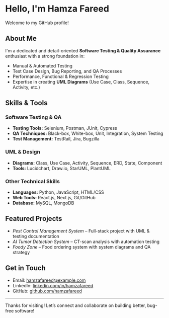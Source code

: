 # Hello, I'm Hamza Fareed

Welcome to my GitHub profile!

## About Me
I'm a dedicated and detail-oriented **Software Testing & Quality Assurance** enthusiast with a strong foundation in:
- Manual & Automated Testing
- Test Case Design, Bug Reporting, and QA Processes
- Performance, Functional & Regression Testing
- Expertise in creating **UML Diagrams** (Use Case, Class, Sequence, Activity, etc.)

##  Skills & Tools

### Software Testing & QA
- **Testing Tools:** Selenium, Postman, JUnit, Cypress
- **QA Techniques:** Black-box, White-box, Unit, Integration, System Testing
- **Test Management:** TestRail, Jira, Bugzilla

###  UML & Design
- **Diagrams:** Class, Use Case, Activity, Sequence, ERD, State, Component
- **Tools:** Lucidchart, Draw.io, StarUML, PlantUML

###  Other Technical Skills
- **Languages:** Python, JavaScript, HTML/CSS
- **Web Tools:** React.js, Next.js, Git/GitHub
- **Database:** MySQL, MongoDB

## Featured Projects
- *Pest Control Management System* – Full-stack project with UML & testing documentation
- *AI Tumor Detection System* – CT-scan analysis with automation testing
- *Foody Zone* – Food ordering system with system diagrams and QA strategy

## Get in Touch
-  Email: hamzafareed@example.com
-  LinkedIn: [linkedin.com/in/hamzafareed](https://linkedin.com/in/hamzafareed)
- GitHub: [github.com/hamzafareed](https://github.com/hamzafareed)

---

Thanks for visiting! Let’s connect and collaborate on building better, bug-free software! 
